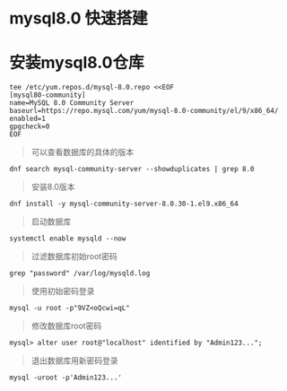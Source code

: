 # mysql8.0 快速搭建

# 安装mysql8.0仓库

```
tee /etc/yum.repos.d/mysql-8.0.repo <<EOF
[mysql80-community]
name=MySQL 8.0 Community Server
baseurl=https://repo.mysql.com/yum/mysql-8.0-community/el/9/x86_64/
enabled=1
gpgcheck=0
EOF
```

> 可以查看数据库的具体的版本

```
dnf search mysql-community-server --showduplicates | grep 8.0
```

> 安装8.0版本

```
dnf install -y mysql-community-server-8.0.30-1.el9.x86_64
```

> 启动数据库

```
systemctl enable mysqld --now
```

> 过滤数据库初始root密码

```
grep "password" /var/log/mysqld.log
```

> 使用初始密码登录

```
mysql -u root -p"9VZ<oQcwi=qL"
```

> 修改数据库root密码

```
mysql> alter user root@"localhost" identified by "Admin123...";
```

> 退出数据库用新密码登录

```
mysql -uroot -p'Admin123...'
```

